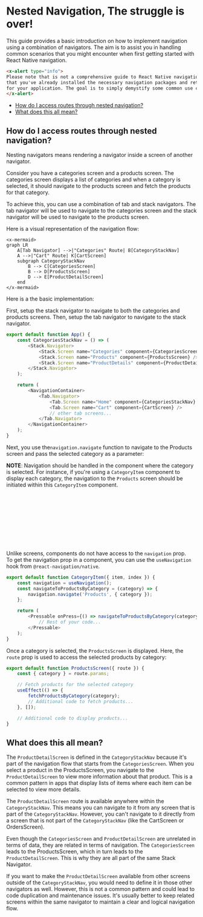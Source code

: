 # Nested Navigation, The struggle is over!

This guide provides a basic introduction on how to implement navigation using a
combination of navigators. The aim is to assist you in handling common scenarios that
you might encounter when first getting started with React Native navigation.

```html +parse
<x-alert type="info">
Please note that is not a comprehensive guide to React Native navigation. It assumes
that you've already installed the necessary navigation packages and retrieved the data
for your application. The goal is to simply demystify some common use cases.
</x-alert>
```

- [How do I access routes through nested navigation?](#how-do-i-access-routes-through-nested-navigation)
- [What does this all mean?](#what-does-this-all-mean)

## How do I access routes through nested navigation?

Nesting navigators means rendering a navigator inside a screen of another navigator.

Consider you have a categories screen and a products screen. The categories screen
displays a list of categories and when a category is selected, it should navigate to the
products screen and fetch the products for that category.

To achieve this, you can use a combination of tab and stack navigators. The tab
navigator will be used to navigate to the categories screen and the stack navigator will
be used to navigate to the products screen.

Here is a visual representation of the navigation flow:

```mermaid +parse
<x-mermaid>
graph LR
    A[Tab Navigator] -->|"Categories" Route| B[CategoryStackNav]
    A -->|"Cart" Route| K[CartScreen]
    subgraph CategoryStackNav
        B --> C[CategoriesScreen]
        B --> D[ProductsScreen]
        D --> E[ProductDetailScreen]
    end
</x-mermaid>
```

Here is a the basic implementation:

First, setup the stack navigator to navigate to both the categories and products
screens. Then, setup the tab navigator to navigate to the stack navigator.

```js
export default function App() {
    const CategoriesStackNav = () => (
        <Stack.Navigator>
            <Stack.Screen name="Categories" component={CategoriesScreen} />
            <Stack.Screen name="Products" component={ProductsScreen} />
            <Stack.Screen name="ProductDetails" component={ProductDetailScreen} />
        </Stack.Navigator>
    );

    return (
        <NavigationContainer>
            <Tab.Navigator>
                <Tab.Screen name="Home" component={CategoriesStackNav} />
                <Tab.Screen name="Cart" component={CartScreen} />
                // other tab screens...
            </Tab.Navigator>
        </NavigationContainer>
    );
}
```

Next, you use the`navigation.navigate` function to navigate to the Products screen
and pass the selected category as a parameter:

**NOTE**: Navigation should be handled in the component where the category is selected.
For instance, if you're using a `CategoryItem` component to display each category, the
navigation to the `Products` screen should be initiated within this `CategoryItem`
component.

<div class="bx info-light bdr-3 rounded-1 flex va-c">
    <svg class="icon wh-4 fs0 mr"><use xlink:href="/svg/naykel-ui.svg#information-circle"></use></svg>
    <div>Unlike screens, components do not have access to the <code>navigation</code> prop. <br> To get the navigation prop in a component, you can use the <code>useNavigation</code> hook from <code>@react-navigation/native</code>.</div>
</div>

```js
export default function CategoryItem({ item, index }) {
    const navigation = useNavigation();
    const navigateToProductsByCategory = (category) => {
        navigation.navigate('Products', { category });
    };

    return (
        <Pressable onPress={() => navigateToProductsByCategory(category)}>
            // Rest of your code...
        </Pressable>
    );
}
```

Once a category is selected, the `ProductsScreen` is displayed. Here, the `route` prop
is used to access the selected products by category:

```js
export default function ProductsScreen({ route }) {
    const { category } = route.params;

    // Fetch products for the selected category
    useEffect(() => {
        fetchProductsByCategory(category);
        // Additional code to fetch products...
    }, []);

    // Additional code to display products...
}
```

## What does this all mean?

The `ProductDetailScreen` is defined in the `CategoryStackNav` because it's part of the
navigation flow that starts from the `CategoriesScreen`. When you select a product in the
ProductsScreen, you navigate to the `ProductDetailScreen` to view more information about
that product. This is a common pattern in apps that display lists of items where each
item can be selected to view more details.

The `ProductDetailScreen` route is available anywhere within the `CategoryStackNav`. This
means you can navigate to it from any screen that is part of the `CategoryStackNav`.
However, you can't navigate to it directly from a screen that is not part of the
`CategoryStackNav` (like the CartScreen or OrdersScreen).

Even though the `CategoriesScreen` and `ProductDetailScreen` are unrelated in terms of
data, they are related in terms of navigation. The `CategoriesScreen` leads to the
ProductsScreen, which in turn leads to the `ProductDetailScreen`. This is why they are
all part of the same Stack Navigator.

If you want to make the `ProductDetailScreen` available from other screens outside of the
`CategoryStackNav`, you would need to define it in those other navigators as well.
However, this is not a common pattern and could lead to code duplication and maintenance
issues. It's usually better to keep related screens within the same navigator to
maintain a clear and logical navigation flow.